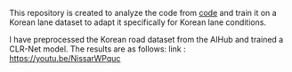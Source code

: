 This repository is created to analyze the code from [code](https://github.com/Turoad/CLRNet) and train it on a Korean lane dataset to adapt it specifically for Korean lane conditions.

I have preprocessed the Korean road dataset from the AIHub and trained a CLR-Net model. The results are as follows:
link : https://youtu.be/NissarWPquc

